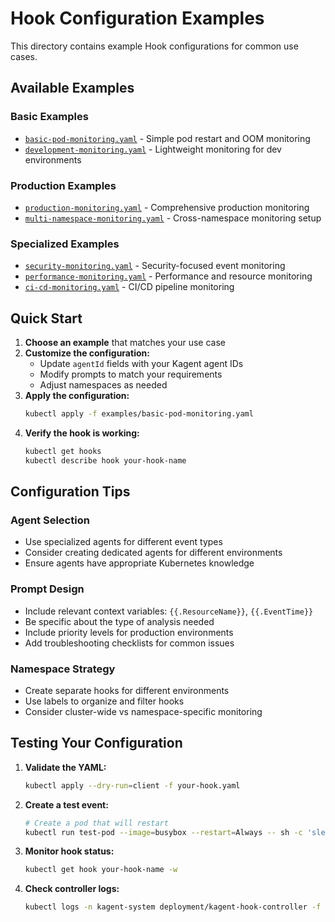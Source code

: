 # Hook Configuration Examples

This directory contains example Hook configurations for common use cases.

## Available Examples

### Basic Examples
- [`basic-pod-monitoring.yaml`](basic-pod-monitoring.yaml) - Simple pod restart and OOM monitoring
- [`development-monitoring.yaml`](development-monitoring.yaml) - Lightweight monitoring for dev environments

### Production Examples  
- [`production-monitoring.yaml`](production-monitoring.yaml) - Comprehensive production monitoring
- [`multi-namespace-monitoring.yaml`](multi-namespace-monitoring.yaml) - Cross-namespace monitoring setup

### Specialized Examples
- [`security-monitoring.yaml`](security-monitoring.yaml) - Security-focused event monitoring
- [`performance-monitoring.yaml`](performance-monitoring.yaml) - Performance and resource monitoring
- [`ci-cd-monitoring.yaml`](ci-cd-monitoring.yaml) - CI/CD pipeline monitoring

## Quick Start

1. **Choose an example** that matches your use case
2. **Customize the configuration:**
   - Update `agentId` fields with your Kagent agent IDs
   - Modify prompts to match your requirements
   - Adjust namespaces as needed
3. **Apply the configuration:**
   ```bash
   kubectl apply -f examples/basic-pod-monitoring.yaml
   ```
4. **Verify the hook is working:**
   ```bash
   kubectl get hooks
   kubectl describe hook your-hook-name
   ```

## Configuration Tips

### Agent Selection
- Use specialized agents for different event types
- Consider creating dedicated agents for different environments
- Ensure agents have appropriate Kubernetes knowledge

### Prompt Design
- Include relevant context variables: `{{.ResourceName}}`, `{{.EventTime}}`
- Be specific about the type of analysis needed
- Include priority levels for production environments
- Add troubleshooting checklists for common issues

### Namespace Strategy
- Create separate hooks for different environments
- Use labels to organize and filter hooks
- Consider cluster-wide vs namespace-specific monitoring

## Testing Your Configuration

1. **Validate the YAML:**
   ```bash
   kubectl apply --dry-run=client -f your-hook.yaml
   ```

2. **Create a test event:**
   ```bash
   # Create a pod that will restart
   kubectl run test-pod --image=busybox --restart=Always -- sh -c 'sleep 10; exit 1'
   ```

3. **Monitor hook status:**
   ```bash
   kubectl get hook your-hook-name -w
   ```

4. **Check controller logs:**
   ```bash
   kubectl logs -n kagent-system deployment/kagent-hook-controller -f
   ```